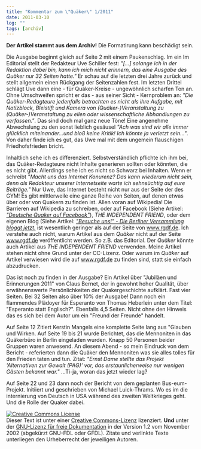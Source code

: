 ```yaml
---
title: "Kommentar zum \"Quäker\" 1/2011"
date: 2011-03-10
log: ""
tags: [archiv]
---
```

**Der Artikel stammt aus dem Archiv!** Die Formatirung kann beschädigt sein.

Die Ausgabe beginnt gleich auf Seite 2 mit einem Paukenschlag. Im ein Im Editorial stellt der Redakteur Uve Schiller fest: <i>"[...] solange ich in der Redaktion dabei bin, kann ich mich nicht erinnern, das eine Ausgabe des Quäker nur 32 Seiten hatte."</i> Er schau auf die letzten drei Jahre zurück und stellt allgemein einen Rückgang der Seitenzahlen fest. Im letzten Drittel schlägt Uve dann eine - für Quäker-Kreise - ungewöhnlich scharfen Ton an. <!--break--> Ohne Umschweifen spricht er das - aus seiner Sicht - Kernproblem an: <i>"Die Quäker-Redagteure jedenfalls betrachten es nicht als ihre Aufgabe, mit Notizblock, Bleistift und Kamera von (Quäker-)Veranstaltung zu (Quäker-)Veranstaltung zu eilen oder wissenschaftliche Abhandlungen zu verfassen."</i>. Das sind doch mal ganz neue Töne! Eine angenehme Abwechslung zu den sonst lieblich gesäusel <i>"Ach was sind wir alle immer glücklich miteinander...und bloß keine Kritik! Ich könnte ja verletzt sein..."</i>. Von daher finde ich es gut, das Uwe mal mit dem ungemein flauschigen Friedhofsfrieden bricht.

Inhaltlich sehe ich es differenziert. Selbstverständlich pflichte ich ihm bei, das Quäker-Redagteure nicht Inhalte generieren sollten oder könnten, die es nicht gibt. Allerdings sehe ich es nicht so Schwarz bei Inhalten. Wenn er schreibt <i>"Macht uns das Internet Konurenz? Das kann wiederum nicht sein, denn als Redakteur unserer Internetseite warte ich sehnsüchtig auf eure Beiträge."</i> Nur Uwe, das Internet besteht nicht nur aus der Seite der des GYM! Es gibt mittlerweile eine ganze Reihe von Seiten, auf denen etwas über oder von Quakern zu finden ist. Allen voran auf Wikipedia! Die Barrieren auf Wikipedia zu schreiben, oder auf Facebook (Siehe Artikel: <a href="http://www.the-independent-friend.de/?q=node/681"><i>"Deutsche Quaker auf Facebook"</i></a>), <i> THE INDEPENDENT FRIEND</i>, oder dem eigenen Blog (Siehe Artikel: <a href="http://www.the-independent-friend.de/?q=node/717"><i>"Besuche uns!" - Die Berliner Versammlung bloggt jetzt.</i></a> ist wesentlich geringer als auf der Seite von www.rgdf.de. Ich verstehe auch nicht, warum Artikel aus dem <i>Quäker</i> nicht auf der Seite  www.rgdf.de veröffentlicht werden. So z.B. das Editorial. Der <i>Quäker</i> könnte auch Artikel aus <i> THE INDEPENDENT FRIEND</i> verwenden. Meine Artikel stehen nicht ohne Grund unter der CC-Lizenz. Oder warum im <i>Quäker</i> auf Artikel verwiesen wird die auf www.rgdf.de zu finden sind, statt sie einfach abzudrucken.

Das ist noch zu finden in der Ausgabe? Ein Artikel über "Jubiläen und Erinnerungen 2011" von Claus Bernet, der in gewohnt hoher Qualität, über erwähnenswerte Persönlichkeiten der Quakergeschichte aufklärt. Fast vier Seiten. Bei 32 Seiten also über 10% der Ausgabe! Dann noch ein flammendes Plädoyer für Esperanto von Thomas Heberlein unter dem Titel: "Esperanto statt Englisch?". Ebenfalls 4,5 Seiten. Nicht ohne den Hinweis das es sich bei dem Autor um ein "Freund der Freunde" handelt.  

Auf Seite 12 Zitiert Kerstin Mangels eine komplette Seite lang aus "Glauben und Wirken. Auf Seite 19 bis 21 wurde Berichtet, das die Mennoniten in das Quäkerbüro in Berlin eingeladen wurden. Knapp 50 Personen beider Gruppen waren anwesend. An diesem Abend - so mein Eindruck von dem Bericht - referierten dann die Quäker den Mennoniten was sie alles tolles für den Frieden taten und tun. Zitat: <i>"Ernst Dame stellte das Projekt 'Alternativen zur Gewalt (PAG)' vor, das erstaunlicherweise nur wenigen Gästen bekannt war."</i> ...Ti-ja, woran das jetzt wieder lag?    

Auf Seite 22 und 23 dann noch der Bericht von dem geplanten Bus-eum-Projekt. Initiiert und geschrieben von Michael Luick-Thrams. Wo es im die internierung von Deutsch in USA während des zweiten Weltkrieges geht. Und die Rolle der Quaker dabei. 



<a rel="license" href="http://creativecommons.org/licenses/by-sa/3.0/de/"><img alt="Creative Commons License" style="border-width: 0pt;" src="http://i.creativecommons.org/l/by-sa/3.0/de/88x31.png" /></a><br />
Dieser <span xmlns:dc="http://purl.org/dc/elements/1.1/" href="http://purl.org/dc/dcmitype/Text" rel="dc:type">Text</span> ist unter einer <a rel="license" href="http://creativecommons.org/licenses/by-sa/3.0/de/">Creative Commons-Lizenz</a> lizenziert. **Und** unter der <a href="http://de.wikipedia.org/wiki/GFDL">GNU-Lizenz f&uuml;r freie Dokumentation</a> in der Version 1.2 vom November 2002 (abgek&uuml;rzt GNU-FDL oder GFDL). Zitate und verlinkte Texte unterliegen den Urheberrecht der jeweiligen Autoren.

